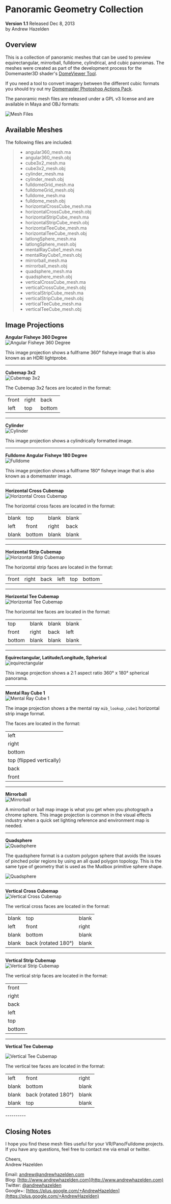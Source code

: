 # Panoramic Geometry Collection #
**Version 1.1** Released Dec 8, 2013  
by Andrew Hazelden

## Overview ##

This is a collection of panoramic meshes that can be used to preview equirectangular, mirrorball, fulldome, cylindrical, and cubic panoramas. The meshes were created as part of the development process for the Domemaster3D shader's [DomeViewer Tool](https://code.google.com/p/domemaster-stereo-shader/wiki/DomeViewer).

If you need a tool to convert imagery between the different cubic formats you should try out my [Domemaster Photoshop Actions Pack](http://www.andrewhazelden.com/blog/2012/11/domemaster-photoshop-actions-pack/).

The panoramic mesh files are released under a GPL v3 license and are available in Maya and OBJ formats:

![Mesh Files](docs/screenshots/mesh-files.png)


## Available Meshes ##
The following files are included:
> - angular360_mesh.ma
> - angular360_mesh.obj
> - cube3x2_mesh.ma
> - cube3x2_mesh.obj
> - cylinder_mesh.ma
> - cylinder_mesh.obj
> - fulldomeGrid_mesh.ma
> - fulldomeGrid_mesh.obj
> - fulldome_mesh.ma
> - fulldome_mesh.obj
> - horizontalCrossCube_mesh.ma
> - horizontalCrossCube_mesh.obj
> - horizontalStripCube_mesh.ma
> - horizontalStripCube_mesh.obj
> - horizontalTeeCube_mesh.ma
> - horizontalTeeCube_mesh.obj
> - latlongSphere_mesh.ma
> - latlongSphere_mesh.obj
> - mentalRayCube1_mesh.ma
> - mentalRayCube1_mesh.obj
> - mirrorball_mesh.ma
> - mirrorball_mesh.obj
> - quadsphere_mesh.ma
> - quadsphere_mesh.obj
> - verticalCrossCube_mesh.ma
> - verticalCrossCube_mesh.obj
> - verticalStripCube_mesh.ma
> - verticalStripCube_mesh.obj
> - verticalTeeCube_mesh.ma
> - verticalTeeCube_mesh.obj                        

## Image Projections ##

**Angular Fisheye 360 Degree**  
![Angular Fisheye 360 Degree](docs/screenshots/angular_360_degree_120px.png)

This image projection shows a fullframe 360° fisheye image that is also known as an HDRI lightprobe.

----------

**Cubemap 3x2**  
![Cubemap 3x2](docs/screenshots/cubemap3x2_120px.png)

The Cubemap 3x2 faces are located in the format:
<table>
  <tr>
    <td>front</td> <td>right</td> <td>back</td>
  </tr>
  <tr>
    <td>left</td> <td>top</td> <td>bottom</td>
  </tr>
</table>

----------

**Cylinder**  
![Cylinder](docs/screenshots/cylindrical_120px.png)

This image projection shows a cylindrically formatted image.

----------

**Fulldome Angular Fisheye 180 Degree**  
![Fulldome](docs/screenshots/fulldome180degree_120px.png)

This image projection shows a fullframe 180° fisheye image that is also known as a domemaster image.

----------

**Horizontal Cross Cubemap**  
![Horizontal Cross Cubemap](docs/screenshots/horizontalCross_120px.png)

The horizontal cross faces are located in the format:

<table>
  <tr>
    <td>blank</td> <td>top</td> <td>blank</td> <td>blank</td>
  </tr>
  <tr>
    <td>left</td> <td>front</td> <td>right</td> <td>back</td>
  </tr>
  <tr>
    <td>blank</td> <td>bottom</td> <td>blank</td> <td>blank</td>
  </tr>
</table>

----------

**Horizontal Strip Cubemap**  
![Horizontal Strip Cubemap](docs/screenshots/horizontalStrip_38px.png)

The horizontal strip faces are located in the format:

<table>
  <tr>
    <td>front</td> <td>right</td> <td>back</td> <td>left</td> <td>top</td> <td>bottom</td>
  </tr>
</table>

----------

**Horizontal Tee Cubemap**  
![Horizontal Tee Cubemap](docs/screenshots/horizontalTee_120px.png)

The horizontal tee faces are located in the format:

<table>
  <tr>
     <td>top</td> <td>blank</td> <td>blank</td> <td>blank</td>
  </tr>
  <tr>
    <td>front</td> <td>right</td> <td>back</td> <td>left</td>
  </tr>
  <tr>
    <td>bottom</td> <td>blank</td> <td>blank</td> <td>blank</td> 
  </tr>
</table>

----------

**Equirectangular, Latitude/Longitude,  Spherical**  
![equirectangular](docs/screenshots/latlong_120px.png)

This image projection shows a 2:1 aspect ratio 360° x 180° spherical panorama.

----------

**Mental Ray Cube 1**  
![Mental Ray Cube 1](docs/screenshots/mentalRayCube1_38px.png)

The image projection shows a the mental ray `mib_lookup_cube1` horizontal strip image format.

The faces are located in the format:

<table>
  <tr>
    <td>left</td>
  </tr>
  <tr>
    <td>right</td>
  </tr>
  <tr>
    <td>bottom</td>
  </tr>
  <tr>
    <td>top (flipped vertically)</td>
  </tr>
  <tr>
    <td>back</td>
  </tr>
  <tr>
    <td>front</td>
  </tr>
</table>

----------

**Mirrorball**  
![Mirrorball](docs/screenshots/mirrorball_120px.png)

A mirrorball or ball map image is what you get when you photograph a chrome sphere. This image projection is common in the visual effects industry when a quick set lighting reference and environment map is needed.

----------

**Quadsphere**  
![Quadsphere](docs/screenshots/quadsphere_120px.png)

The quadsphere format is a custom polygon sphere that avoids the issues of pinched polar regions by using an all quad polygon topology. This is the same type of geometry that is used as the Mudbox primitive sphere shape.

![Quadsphere](docs/screenshots/quadsphere_mesh.png)

----------
**Vertical Cross Cubemap**  
![Vertical Cross Cubemap ](docs/screenshots/verticalCross_120px.png)

The vertical cross faces are located in the format:

<table>
  <tr>
    <td>blank</td> <td>top</td> <td>blank</td>
  </tr>
  <tr>
    <td>left</td> <td>front</td> <td>right</td>
  </tr>
  <tr>
    <td>blank</td> <td>bottom</td> <td>blank</td>
  </tr>
  <tr>
    <td>blank</td> <td>back (rotated 180&deg;)</td> <td>blank</td>
  </tr>
</table>

----------
**Vertical Strip Cubemap**  
![Vertical Strip Cubemap  ](docs/screenshots/verticalStrip_120px.png)

The vertical strip faces are located in the format:

<table>
  <tr>
    <td>front</td>
  </tr>
  <tr>
    <td>right</td>
  </tr>
  <tr>
    <td>back</td>
  </tr>
  <tr>
    <td>left</td>
  </tr>
  <tr>
    <td>top</td>
  </tr>
  <tr>
    <td>bottom</td>
  </tr>
</table>

----------
**Vertical Tee Cubemap**  

![Vertical Tee Cubemap](docs/screenshots/verticalTee_120px.png)

The vertical tee faces are located in the format:

<table>
  <tr>
    <td>left</td> <td>front</td> <td>right</td>
  </tr>
  <tr>
     <td>blank</td> <td>bottom</td><td>blank</td>
  </tr>
  <tr>
     <td>blank</td> <td>back (rotated 180&deg;)</td> <td>blank</td> 
  </tr>
  <tr>
     <td>blank</td> <td>top</td> <td>blank</td>
  </tr>
</table>
----------

## Closing Notes ##

I hope you find these mesh files useful for your VR/Pano/Fulldome projects. If you have any questions, feel free to contact me via email or twitter. 

Cheers,  
Andrew Hazelden

Email: [andrew@andrewhazelden.com](mailto:andrew@andrewhazelden.com)   
Blog: [http://www.andrewhazelden.com](http://www.andrewhazelden.com)  
Twitter: [@andrewhazelden](https://twitter.com/andrewhazelden)  
Google+: [https://plus.google.com/+AndrewHazelden](https://plus.google.com/+AndrewHazelden)
